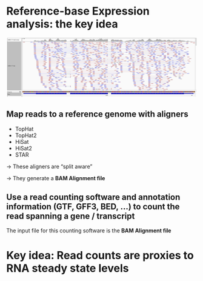 # Reference-base Expression analysis: the key idea

![](images/readcounts.png)

## Map reads to a reference genome with aligners

- TopHat
- TopHat2
- HiSat
- HiSat2
- STAR

→ These aligners are “split aware”

→ They generate a **BAM Alignment file**

## Use a read counting software and annotation information (GTF, GFF3, BED, …) to count the read spanning a gene / transcript

The input file for this counting software is the **BAM Alignment file**

# Key idea: Read counts are proxies to RNA steady state levels
